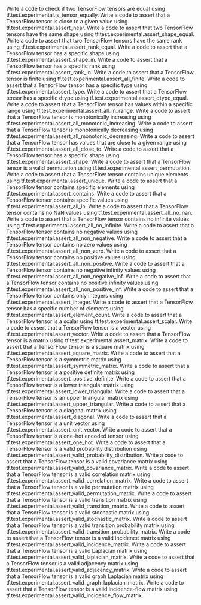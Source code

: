 Write a code to check if two TensorFlow tensors are equal using tf.test.experimental.is_tensor_equally.
Write a code to assert that a TensorFlow tensor is close to a given value using tf.test.experimental.assert_near.
Write a code to assert that two TensorFlow tensors have the same shape using tf.test.experimental.assert_shape_equal.
Write a code to assert that two TensorFlow tensors have the same rank using tf.test.experimental.assert_rank_equal.
Write a code to assert that a TensorFlow tensor has a specific shape using tf.test.experimental.assert_shape_in.
Write a code to assert that a TensorFlow tensor has a specific rank using tf.test.experimental.assert_rank_in.
Write a code to assert that a TensorFlow tensor is finite using tf.test.experimental.assert_all_finite.
Write a code to assert that a TensorFlow tensor has a specific type using tf.test.experimental.assert_type.
Write a code to assert that a TensorFlow tensor has a specific dtype using tf.test.experimental.assert_dtype_equal.
Write a code to assert that a TensorFlow tensor has values within a specific range using tf.test.experimental.assert_all_in_range.
Write a code to assert that a TensorFlow tensor is monotonically increasing using tf.test.experimental.assert_all_monotonic_increasing.
Write a code to assert that a TensorFlow tensor is monotonically decreasing using tf.test.experimental.assert_all_monotonic_decreasing.
Write a code to assert that a TensorFlow tensor has values that are close to a given range using tf.test.experimental.assert_all_close_to.
Write a code to assert that a TensorFlow tensor has a specific shape using tf.test.experimental.assert_shape.
Write a code to assert that a TensorFlow tensor is a valid permutation using tf.test.experimental.assert_permutation.
Write a code to assert that a TensorFlow tensor contains unique elements using tf.test.experimental.assert_unique.
Write a code to assert that a TensorFlow tensor contains specific elements using tf.test.experimental.assert_contains.
Write a code to assert that a TensorFlow tensor contains specific values using tf.test.experimental.assert_all_in.
Write a code to assert that a TensorFlow tensor contains no NaN values using tf.test.experimental.assert_all_no_nan.
Write a code to assert that a TensorFlow tensor contains no infinite values using tf.test.experimental.assert_all_no_infinite.
Write a code to assert that a TensorFlow tensor contains no negative values using tf.test.experimental.assert_all_non_negative.
Write a code to assert that a TensorFlow tensor contains no zero values using tf.test.experimental.assert_all_non_zero.
Write a code to assert that a TensorFlow tensor contains no positive values using tf.test.experimental.assert_all_non_positive.
Write a code to assert that a TensorFlow tensor contains no negative infinity values using tf.test.experimental.assert_all_non_negative_inf.
Write a code to assert that a TensorFlow tensor contains no positive infinity values using tf.test.experimental.assert_all_non_positive_inf.
Write a code to assert that a TensorFlow tensor contains only integers using tf.test.experimental.assert_integer.
Write a code to assert that a TensorFlow tensor has a specific number of elements using tf.test.experimental.assert_element_count.
Write a code to assert that a TensorFlow tensor is a scalar using tf.test.experimental.assert_scalar.
Write a code to assert that a TensorFlow tensor is a vector using tf.test.experimental.assert_vector.
Write a code to assert that a TensorFlow tensor is a matrix using tf.test.experimental.assert_matrix.
Write a code to assert that a TensorFlow tensor is a square matrix using tf.test.experimental.assert_square_matrix.
Write a code to assert that a TensorFlow tensor is a symmetric matrix using tf.test.experimental.assert_symmetric_matrix.
Write a code to assert that a TensorFlow tensor is a positive definite matrix using tf.test.experimental.assert_positive_definite.
Write a code to assert that a TensorFlow tensor is a lower triangular matrix using tf.test.experimental.assert_lower_triangular.
Write a code to assert that a TensorFlow tensor is an upper triangular matrix using tf.test.experimental.assert_upper_triangular.
Write a code to assert that a TensorFlow tensor is a diagonal matrix using tf.test.experimental.assert_diagonal.
Write a code to assert that a TensorFlow tensor is a unit vector using tf.test.experimental.assert_unit_vector.
Write a code to assert that a TensorFlow tensor is a one-hot encoded tensor using tf.test.experimental.assert_one_hot.
Write a code to assert that a TensorFlow tensor is a valid probability distribution using tf.test.experimental.assert_valid_probability_distribution.
Write a code to assert that a TensorFlow tensor is a valid covariance matrix using tf.test.experimental.assert_valid_covariance_matrix.
Write a code to assert that a TensorFlow tensor is a valid correlation matrix using tf.test.experimental.assert_valid_correlation_matrix.
Write a code to assert that a TensorFlow tensor is a valid permutation matrix using tf.test.experimental.assert_valid_permutation_matrix.
Write a code to assert that a TensorFlow tensor is a valid transition matrix using tf.test.experimental.assert_valid_transition_matrix.
Write a code to assert that a TensorFlow tensor is a valid stochastic matrix using tf.test.experimental.assert_valid_stochastic_matrix.
Write a code to assert that a TensorFlow tensor is a valid transition probability matrix using tf.test.experimental.assert_valid_transition_probability_matrix.
Write a code to assert that a TensorFlow tensor is a valid incidence matrix using tf.test.experimental.assert_valid_incidence_matrix.
Write a code to assert that a TensorFlow tensor is a valid Laplacian matrix using tf.test.experimental.assert_valid_laplacian_matrix.
Write a code to assert that a TensorFlow tensor is a valid adjacency matrix using tf.test.experimental.assert_valid_adjacency_matrix.
Write a code to assert that a TensorFlow tensor is a valid graph Laplacian matrix using tf.test.experimental.assert_valid_graph_laplacian_matrix.
Write a code to assert that a TensorFlow tensor is a valid incidence-flow matrix using tf.test.experimental.assert_valid_incidence_flow_matrix.
